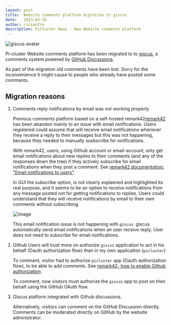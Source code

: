 ```yaml
---
layout: post
title:  Website comments platform migration to giscus
date:   2023-03-26
author: ricsanfre
description: PiCluster News - New Website comments platform
---
```



![giscus-avatar](/assets/img/giscus-app.png)

Pi-cluster Website comments platform has been migrated to  to [giscus](https://giscus.app/), a comments system powered by [GitHub Discussions](https://docs.github.com/en/discussions).

As part of the migration old comments have been lost. Sorry for the inconvenience it might cause to people who already have posted some comments.


## Migration reasons

1. Comments reply notifications by email was not working properly

   Previous comments platform based on a self-hosted remark42[remark42](https://remark42.com/) has been abandon mainly to an issue with email notifications. Users registered could assume that will receive email notifications whenever they receive a reply to their messages but this was not happening, because they needed to manually susbscribe for notifications.

   With remark42, users, using Github account or email-account,  only get email notifications about new replies to their comments (and any of the responses down the tree) if they actively subscribe for email notifications when they post a comment. See [remark42 documentation: "Email notifications to users"](https://remark42.com/docs/configuration/email/).

   In GUI the subscribe option, is not clearly explainied and highlighted its real purpose, and it seems to be an option to receive notifications from any message posted not for getting notifications to replies. Users could understand that they will receive notifications by email to their own comments without subscribing.

   ![image](https://user-images.githubusercontent.com/84853324/227768223-527e7cb5-6d66-4c37-b915-12a9d91180dc.png)

   This email notification issue is not happening with `giscus`.
   giscus automatically send email notifications when an user receive reply. User does not need to subscribe for email notifications.

2. Github Users will trust more on authorize `giscus` application to act in his behalf (Oauth authorization flow) than in my own application (`picluster`)

   To comment, visitor had to authorize `picluster` app (Oauth authorization flow), to be able to add comments. See [remark42- how to enable Github authorization](https://remark42.com/docs/configuration/authorization/#github).

   To comment, now visitors must authorize the `giscus` app to post on their behalf using the GitHub OAuth flow.

3. Giscus platform integrated with Github discussions.

   Alternatively, visitors can comment on the GitHub Discussion directly.
   Comments can be moderated directly on GitHub by the website administrator.
